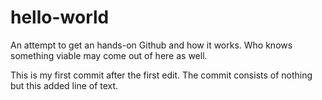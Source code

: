 # hello-world
An attempt to get an hands-on Github and how it works. Who knows something viable may come out of here as well.

This is my first commit after the first edit. The commit consists of nothing but this added line of text.
